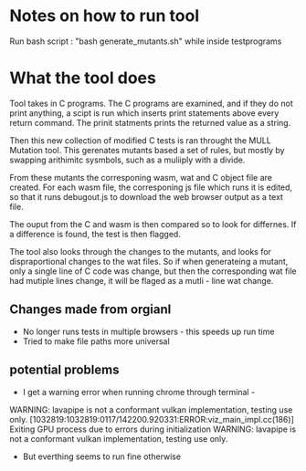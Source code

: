 # Notes on how to run tool

Run bash script : "bash generate_mutants.sh" while inside testprograms

# What the tool does

Tool takes in C programs. The C programs are examined, and if they do not print anything, a scipt is run which inserts print statements above every return command. The prinit statments prints the returned value as a string.

Then this new collection of modified C tests is ran throught the MULL Mutation tool. This gerenates mutants based a set of rules, but mostly by swapping arithimitc sysmbols, such as a muliiply with a divide.

From these mutants the corresponing wasm, wat and C object file are created. For each wasm file, the corresponing js file which runs it is edited, so that it runs debugout.js to download the web browser output as a text file.

The ouput from the C and wasm is then compared so to look for differnes.
If a difference is found, the test is then flagged.


The tool also looks through the changes to the mutants, and looks for dispraportional changes to the wat files. So if when generateing a mutant, only a single line of C code was change, but then the corresponding wat file had mutiple lines change, it will be flaged as a mutli - line wat change.

## Changes made from orgianl
* No longer runs tests in multiple browsers - this speeds up run time
* Tried to make file paths more universal

## potential problems 
* I get a warning error when running chrome through terminal - 

 WARNING: lavapipe is not a conformant vulkan implementation, testing use only.
[1032819:1032819:0117/142200.920331:ERROR:viz_main_impl.cc(186)] Exiting GPU process due to errors during initialization
WARNING: lavapipe is not a conformant vulkan implementation, testing use only.

- But everthing seems to run fine otherwise